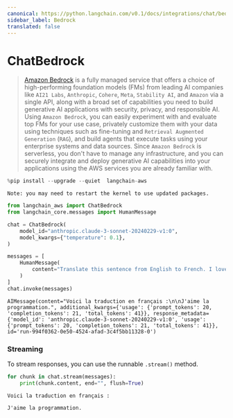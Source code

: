 ```yaml
---
canonical: https://python.langchain.com/v0.1/docs/integrations/chat/bedrock
sidebar_label: Bedrock
translated: false
---
```


# ChatBedrock

>[Amazon Bedrock](https://aws.amazon.com/bedrock/) is a fully managed service that offers a choice of
> high-performing foundation models (FMs) from leading AI companies like `AI21 Labs`, `Anthropic`, `Cohere`,
> `Meta`, `Stability AI`, and `Amazon` via a single API, along with a broad set of capabilities you need to
> build generative AI applications with security, privacy, and responsible AI. Using `Amazon Bedrock`,
> you can easily experiment with and evaluate top FMs for your use case, privately customize them with
> your data using techniques such as fine-tuning and `Retrieval Augmented Generation` (`RAG`), and build
> agents that execute tasks using your enterprise systems and data sources. Since `Amazon Bedrock` is
> serverless, you don't have to manage any infrastructure, and you can securely integrate and deploy
> generative AI capabilities into your applications using the AWS services you are already familiar with.

```python
%pip install --upgrade --quiet  langchain-aws
```

```output
Note: you may need to restart the kernel to use updated packages.
```

```python
from langchain_aws import ChatBedrock
from langchain_core.messages import HumanMessage
```

```python
chat = ChatBedrock(
    model_id="anthropic.claude-3-sonnet-20240229-v1:0",
    model_kwargs={"temperature": 0.1},
)
```

```python
messages = [
    HumanMessage(
        content="Translate this sentence from English to French. I love programming."
    )
]
chat.invoke(messages)
```

```output
AIMessage(content="Voici la traduction en français :\n\nJ'aime la programmation.", additional_kwargs={'usage': {'prompt_tokens': 20, 'completion_tokens': 21, 'total_tokens': 41}}, response_metadata={'model_id': 'anthropic.claude-3-sonnet-20240229-v1:0', 'usage': {'prompt_tokens': 20, 'completion_tokens': 21, 'total_tokens': 41}}, id='run-994f0362-0e50-4524-afad-3c4f5bb11328-0')
```

### Streaming

To stream responses, you can use the runnable `.stream()` method.

```python
for chunk in chat.stream(messages):
    print(chunk.content, end="", flush=True)
```

```output
Voici la traduction en français :

J'aime la programmation.
```